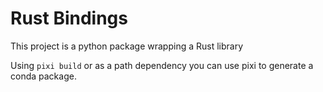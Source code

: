 # Rust Bindings
This project is a python package wrapping a Rust library

Using `pixi build` or as a path dependency you can use pixi to generate a conda package.
